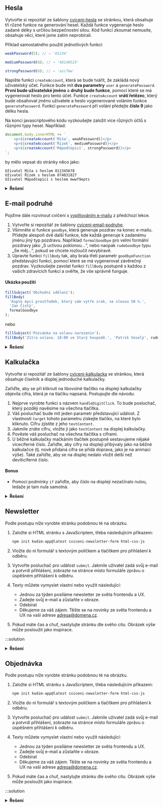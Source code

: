 ## Hesla

Vytvořte si repozitář ze šablony [cviceni-hesla](https://github.com/Czechitas-podklady-WEB/cviceni-hesla) se stránkou, která obsahuje tři různé funkce na generování hesel. Každá funkce vygeneruje heslo zadané délky s určitou bezpečnostní silou. Kód funkcí zkoumat nemusíte, obsahuje věci, které jsme zatím neprobírali.

Příklad samostatného použití jednotlivých funkcí:

```js
weakPassword(5); // → '01234'
```

```js
mediumPassword(8); // → '48140525'
```

```js
strongPassword(6); // → 'azc7mw'
```

Napište funkci `createAccount`, která se bude tvářit, že zakládá nový uživatelský účet. Funkce bude mít **dva parametry** `user` a `generatePassword`. **První bude uživatelské jméno** a **druhý bude funkce**, pomocí které se má vygenerovat heslo pro tento účet. Funkce `createAccount` **vrátí řetězec**, který bude obsahovat jméno uživatele a heslo vygenerované voláním funkce `generatePassword`. Funkci `generatePassword` při volání předejte **číslo 9** jako délku hesla.

Na konci javascriptového kódu vyzkoušejte založit více různých účtů s různými typy hesel. Například:

```js
document.body.innerHTML += `
	<p>${createAccount('Míša', weakPassword)}</p>
	<p>${createAccount('Řízek', mediumPassword)}</p>
	<p>${createAccount('Mápodčepicí', strongPassword)}</p>
`;
```

by mělo vepsat do stránky něco jako:

```text
Uživatel Míša s heslem 012345678
Uživatel Řízek s heslem 074031827
Uživatel Mápodčepicí s heslem mwwf9epts
```

<details>
<summary><b>Řešení</b></summary>

```js
const createAccount = (user, generatePassword) => {
  return `Uživatel ${user} s heslem ${generatePassword(9)}`;
};

document.body.innerHTML += `
	<p>${createAccount('Míša', weakPassword)}</p>
	<p>${createAccount('Řízek', mediumPassword)}</p>
	<p>${createAccount('Mápodčepicí', strongPassword)}</p>
`;
```

</details>

## E-mail podruhé

Pojďme dále rozvinout cvičení s [vyplňováním e-mailu](/vyvoj-webu/daweb/js1/funkce-obory/cv-funkce/e-mail-telo) z předchozí lekce.

1. Vytvořte si repozitář ze šablony [cviceni-email-podruhe](https://github.com/Czechitas-podklady-WEB/cviceni-email-podruhe).
1. Všimněte si funkce `goodbye`, která generuje pozdrav na konec e-mailu. Přidejte alespoň dvě další funkce, kde každá generuje k zadanému jménu jiný typ pozdravu. Například `formalGoodbye` pro velmi formální pozdravy jako „S uctivou poklonou…“, nebo naopak `rudeGoodbye` typu „Se měj…“, pokud se chcete rozloučit nevybíravě.
1. Upravte funkci `fillBody` tak, aby brala třetí parametr `goodbyeFunction` představující funkci, pomocí které se má vygenerovat závěrečný pozdrav. Vyzkoušejte zavolat funkci `fillBody` postupně s každou z vašich zdravících funkcí a ověřte, že vše správně funguje.

#### Ukázka použití

```js
fillSubject('Obchodní sdělení');
fillBody(
  'Kupte mycí prostředek, který vám vytře zrak, se slevou 50 %.',
  'Jan Čistý',
  formalGoodbye
);
```

nebo

```js
fillSubject('Pozvánka na oslavu narozenin');
fillBody('Zítra oslava. 18:00 ve Starý hospodě.', 'Patrik Veselý', rudeGoodbye);
```

<details>
<summary><b>Řešení</b></summary>

```js
const goodbye = (name) => {
  return 'S pozdravem ' + name;
};

const formalGoodbye = (name) => {
  return 'S uctivou poklonou ' + name;
};

const rudeGoodbye = (name) => {
  return 'Se měj. ' + name;
};

const fillSubject = (subject) => {
  document.querySelector('.email__subject').textContent = subject;
};

const fillBody = (body, name, goodbyeFunction) => {
  const bodyElement = document.querySelector('.email__body');
  bodyElement.innerHTML = body;
  const closingElement = document.querySelector('.email__closing');
  closingElement.textContent = goodbyeFunction(name);
};
```


</details>

## Kalkulačka

Vytvořte si repozitář ze šablony [cviceni-kalkulacka](https://github.com/Czechitas-podklady-WEB/cviceni-kalkulacka) se stránkou, která obsahuje číselník a displej jednoduché kalkulačky.

Zařiďte, aby se při kliknutí na libovolné tlačítko na displeji kalkulačky objevila cifra, která je na tlačíku napsaná. Postupujte dle návodu:

1. Nejprve vyrobte funkci s názvem `handleDigitClick`. To bude posluchač, který později navěsíme na všechna tlačítka.
1. Váš posluchač bude mít jeden parametr představující událost. Z vlastnosti `target` tohoto parametru získejte tlačíko, na které bylo kliknuto. Cifru zjístíte z jeho `textContent`.
1. Jakmile znáte cifru, vložte ji jako `textContent` na displej kalkulačky.
1. Pověste váš posluchač na všechna tlačítka s ciframi.
1. U běžné kalkulačky mačkáním tlačítek postupně sestavujeme nějaké víceciferné číslo. Zařiďte, aby cifry na displeji přibývaly jako na běžné kalkulačce (tj. nově přidaná cifra se přidá doprava, jako je na animaci výše). Také zaříďte, aby se na displej nedalo vložit delší než devíticiferné číslo.

#### Bonus

- Pomocí podmínky `if` zařiďte, aby číslo na displeji nezačínalo nulou, ledaže je tam nula samotná.

<details>
<summary><b>Řešení</b></summary>

```js
const display = document.querySelector('.display');

const handleDigitClick = (event) => {
  if (display.textContent.length >= 9) {
    return; // Uživatel se pokouší zadat delší číslo, než kolik máme číslic na displeji – nedovolíme mu to.
  }
  const digit = event.target.textContent;
  display.textContent += digit;
};

document.querySelector('#btn-0').addEventListener('click', handleDigitClick);
document.querySelector('#btn-1').addEventListener('click', handleDigitClick);
document.querySelector('#btn-2').addEventListener('click', handleDigitClick);
document.querySelector('#btn-3').addEventListener('click', handleDigitClick);
document.querySelector('#btn-4').addEventListener('click', handleDigitClick);
document.querySelector('#btn-5').addEventListener('click', handleDigitClick);
document.querySelector('#btn-6').addEventListener('click', handleDigitClick);
document.querySelector('#btn-7').addEventListener('click', handleDigitClick);
document.querySelector('#btn-8').addEventListener('click', handleDigitClick);
document.querySelector('#btn-9').addEventListener('click', handleDigitClick);
```

#### Bonus

```js
const handleDigitClick = (event) => {
  if (display.textContent.length >= 9) {
    return;
  }
  const digit = event.target.textContent;
  if (display.textContent === '0') {
    display.textContent = digit;
  } else {
    display.textContent += digit;
  }
};
```


</details>

## Newsletter

Podle postupu níže vyrobte stránku podobnou té na obrázku.

1. Založte si HTML stránku s JavaScriptem, třeba následujícím příkazem:
   ```sh
   npm init kodim-app@latest cviceni-newsletter-form html-css-js
   ```
1. Vložte do ní formulář s textovým políčkem a tlačítkem pro přihlášení k odběru.
1. Vytvořte posluchač pro událost `submit`. Jakmile uživatel zadá svůj e-mail a potvrdí přihlášení, zobrazte na stránce místo formuláře zprávu o úspěšném přihlášení k odběru.

1. Texty můžete vymyslet vlastní nebo využít následující:

   - Jednou za týden posíláme newsletter ze světa frontendu a UX.
   - Zadejte svůj e-mail a zůstaňte v obraze.
   - Odebírat
   - Děkujeme za váš zájem. Těšte se na novinky ze světa frontendu a UX na vaší adrese adresa@domena.cz.

1. Pokud máte čas a chuť, nastylujte stránku dle svého citu. Obrázek výše může posloužit jako inspirace.

:::solution

<details>
<summary><b>Řešení</b></summary>

```html
<form>
			<p>Jednou za týden posíláme newsletter ze světa frontendu a UX.</p>
			<p>Zadejte svůj e-mail a zůstaňte v obraze.</p>
			<input type="text" /> <button type="submit">Odebírat</button>
</form>
```

```js
const formular = document.querySelector('form')

const odebirat = (event) => {
	event.preventDefault()
	const input = document.querySelector('input')
	const email = input.value
	formular.textContent = `Děkujeme za váš zájem. Těšte se na novinky ze světa frontendu a UX na vaší adrese ${email}.`
}

formular.addEventListener('submit', odebirat)
```

</details>

## Objednávka

Podle postupu níže vyrobte stránku podobnou té na obrázku.

1. Založte si HTML stránku s JavaScriptem, třeba následujícím příkazem:
   ```sh
   npm init kodim-app@latest cviceni-newsletter-form html-css-js
   ```
1. Vložte do ní formulář s textovým políčkem a tlačítkem pro přihlášení k odběru.
1. Vytvořte posluchač pro událost `submit`. Jakmile uživatel zadá svůj e-mail a potvrdí přihlášení, zobrazte na stránce místo formuláře zprávu o úspěšném přihlášení k odběru.

1. Texty můžete vymyslet vlastní nebo využít následující:

   - Jednou za týden posíláme newsletter ze světa frontendu a UX.
   - Zadejte svůj e-mail a zůstaňte v obraze.
   - Odebírat
   - Děkujeme za váš zájem. Těšte se na novinky ze světa frontendu a UX na vaší adrese adresa@domena.cz.

1. Pokud máte čas a chuť, nastylujte stránku dle svého citu. Obrázek výše může posloužit jako inspirace.

:::solution

<details>
<summary><b>Řešení</b></summary>

```html
<form>
			<p>Jednou za týden posíláme newsletter ze světa frontendu a UX.</p>
			<p>Zadejte svůj e-mail a zůstaňte v obraze.</p>
			<input type="text" /> <button type="submit">Odebírat</button>
</form>
```

```js
const formular = document.querySelector('form')

const odebirat = (event) => {
	event.preventDefault()
	const input = document.querySelector('input')
	const email = input.value
	formular.textContent = `Děkujeme za váš zájem. Těšte se na novinky ze světa frontendu a UX na vaší adrese ${email}.`
}

formular.addEventListener('submit', odebirat)
```

</details>